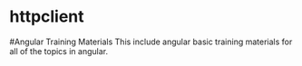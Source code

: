 # httpclient

#Angular Training Materials
This include angular basic training materials for all of the topics in angular.
